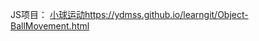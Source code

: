 JS项目：
[小球运动](https://ydmss.github.io/learngit/Object-BallMovement.html)https://ydmss.github.io/learngit/Object-BallMovement.html